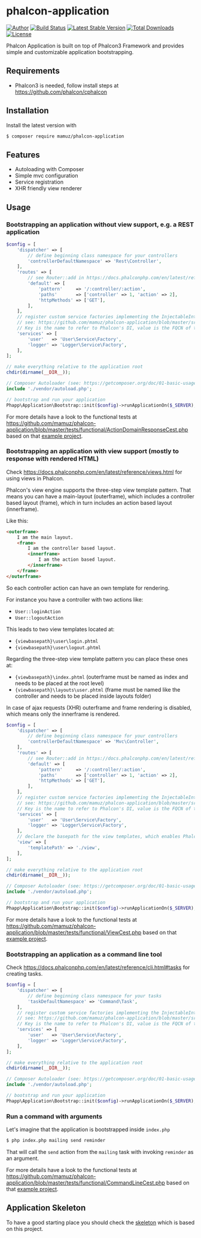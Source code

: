 # phalcon-application

[![Author](http://img.shields.io/badge/author-@mamuz_de-blue.svg?style=flat-square)](https://twitter.com/mamuz_de)
[![Build Status](https://img.shields.io/travis/mamuz/phalcon-application.svg?style=flat-square)](https://travis-ci.org/mamuz/phalcon-application)
[![Latest Stable Version](https://img.shields.io/packagist/v/mamuz/phalcon-application.svg?style=flat-square)](https://packagist.org/packages/mamuz/phalcon-application)
[![Total Downloads](https://img.shields.io/packagist/dt/mamuz/phalcon-application.svg?style=flat-square)](https://packagist.org/packages/mamuz/phalcon-application)
[![License](https://img.shields.io/packagist/l/mamuz/phalcon-application.svg?style=flat-square)](https://packagist.org/packages/mamuz/phalcon-application)

Phalcon Application is built on top of Phalcon3 Framework and provides
simple and customizable application bootstrapping.

## Requirements

- Phalcon3 is needed, follow install steps at https://github.com/phalcon/cphalcon

##  Installation

Install the latest version with

```sh
$ composer require mamuz/phalcon-application
```

## Features

- Autoloading with Composer
- Simple mvc configuration
- Service registration
- XHR friendly view renderer

## Usage

### Bootstrapping an application without view support, e.g. a REST application

```php
$config = [
    'dispatcher' => [
        // define beginning class namespace for your controllers
        'controllerDefaultNamespace' => 'Rest\Controller',
    ],
    'routes' => [
        // see Router::add in https://docs.phalconphp.com/en/latest/reference/routing.html
        'default' => [
            'pattern'     => '/:controller/:action',
            'paths'       => ['controller' => 1, 'action' => 2],
            'httpMethods' => ['GET'],
        ],
    ],
    // register custom service factories implementing the InjectableInterface
    // see: https://github.com/mamuz/phalcon-application/blob/master/src/Application/Service/InjectableInterface.php
    // Key is the name to refer to Phalcon's DI, value is the FQCN of the service factory
    'services' => [
        'user'   => 'User\Service\Factory',
        'logger' => 'Logger\Service\Factory',
    ],
];

// make everything relative to the application root
chdir(dirname(__DIR__));

// Composer Autoloader (see: https://getcomposer.org/doc/01-basic-usage.md#autoloading)
include './vendor/autoload.php';

// bootstrap and run your application
Phapp\Application\Bootstrap::init($config)->runApplicationOn($_SERVER);
```

For more details have a look to the functional tests at https://github.com/mamuz/phalcon-application/blob/master/tests/functional/ActionDomainResponseCest.php
based on that [example project](https://github.com/mamuz/phalcon-application/tree/master/tests/_data/StubProject).

### Bootstrapping an application with view support (mostly to response with rendered HTML)

Check https://docs.phalconphp.com/en/latest/reference/views.html for using views in Phalcon.

Phalcon's view engine supports the three-step view template pattern.
That means you can have a main-layout (outerframe), which includes a controller based layout (frame),
which in turn includes an action based layout (innerframe).

Like this:
```html
<outerframe>
    I am the main layout.
    <frame>
        I am the controller based layout.
        <innerframe>
            I am the action based layout.
        </innerframe>
    </frame>
</outerframe>
```

So each controller action can have an own template for rendering.

For instance you have a controller with two actions like:
- `User::loginAction`
- `User::logoutAction`

This leads to two view templates located at:
- `{viewbasepath}\user\login.phtml`
- `{viewbasepath}\user\logout.phtml`

Regarding the three-step view template pattern you can place these ones at:
- `{viewbasepath}\index.phtml` (outerframe must be named as index and needs to be placed at the root level)
- `{viewbasepath}\layouts\user.phtml` (frame must be named like the controller and needs to be placed inside layouts folder)

In case of ajax requests (XHR) outerframe and frame rendering is disabled, which means only the innerframe is rendered.

```php
$config = [
    'dispatcher' => [
        // define beginning class namespace for your controllers
        'controllerDefaultNamespace' => 'Mvc\Controller',
    ],
    'routes' => [
        // see Router::add in https://docs.phalconphp.com/en/latest/reference/routing.html
        'default' => [
            'pattern'     => '/:controller/:action',
            'paths'       => ['controller' => 1, 'action' => 2],
            'httpMethods' => ['GET'],
        ],
    ],
    // register custom service factories implementing the InjectableInterface
    // see: https://github.com/mamuz/phalcon-application/blob/master/src/Application/Service/InjectableInterface.php
    // Key is the name to refer to Phalcon's DI, value is the FQCN of the service factory
    'services' => [
        'user'   => 'User\Service\Factory',
        'logger' => 'Logger\Service\Factory',
    ],
    // declare the basepath for the view templates, which enables Phalcon's view engine
    'view' => [
        'templatePath' => './view',
    ],
];

// make everything relative to the application root
chdir(dirname(__DIR__));

// Composer Autoloader (see: https://getcomposer.org/doc/01-basic-usage.md#autoloading)
include './vendor/autoload.php';

// bootstrap and run your application
Phapp\Application\Bootstrap::init($config)->runApplicationOn($_SERVER);
```

For more details have a look to the functional tests at https://github.com/mamuz/phalcon-application/blob/master/tests/functional/ViewCest.php
based on that [example project](https://github.com/mamuz/phalcon-application/tree/master/tests/_data/StubViewProject).

### Bootstrapping an application as a command line tool

Check https://docs.phalconphp.com/en/latest/reference/cli.html#tasks for creating tasks.

```php
$config = [
    'dispatcher' => [
        // define beginning class namespace for your tasks
        'taskDefaultNamespace' => 'Command\Task',
    ],
    // register custom service factories implementing the InjectableInterface
    // see: https://github.com/mamuz/phalcon-application/blob/master/src/Application/Service/InjectableInterface.php
    // Key is the name to refer to Phalcon's DI, value is the FQCN of the service factory
    'services' => [
        'user'   => 'User\Service\Factory',
        'logger' => 'Logger\Service\Factory',
    ],
];

// make everything relative to the application root
chdir(dirname(__DIR__));

// Composer Autoloader (see: https://getcomposer.org/doc/01-basic-usage.md#autoloading)
include './vendor/autoload.php';

// bootstrap and run your application
Phapp\Application\Bootstrap::init($config)->runApplicationOn($_SERVER);
```

### Run a command with arguments

Let's imagine that the application is bootstrapped inside `index.php`

```sh
$ php index.php mailing send reminder
```

That will call the `send` action from the `mailing` task with invoking `reminder` as an argument.

For more details have a look to the functional tests at https://github.com/mamuz/phalcon-application/blob/master/tests/functional/CommandLineCest.php
based on that [example project](https://github.com/mamuz/phalcon-application/tree/master/tests/_data/StubProject).

## Application Skeleton

To have a good starting place you should check the [skeleton](https://github.com/mamuz/phalcon-skeleton)
which is based on this project.
